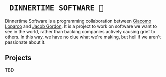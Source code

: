 # `  DINNERTIME SOFTWARE 🍝  `

Dinnertime Software is a programming collaboration between [Giacomo Loparco](https://github.com/loparcog/) and [Jacob Gordon](https://github.com/Jzar/). It is a project to work on software we want to see in the world, rather than backing companies actively causing grief to others. In this way, we have no clue what we're making, but hell if we aren't passionate about it.

## Projects

TBD
